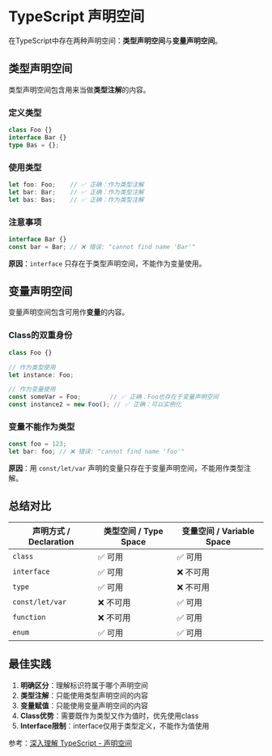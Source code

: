 # TypeScript 声明空间

在TypeScript中存在两种声明空间：**类型声明空间**与**变量声明空间**。

## 类型声明空间

类型声明空间包含用来当做**类型注解**的内容。

### 定义类型

```typescript
class Foo {}
interface Bar {}
type Bas = {};
```

### 使用类型

```typescript
let foo: Foo;    // ✅ 正确：作为类型注解
let bar: Bar;    // ✅ 正确：作为类型注解
let bas: Bas;    // ✅ 正确：作为类型注解
```

### 注意事项

```typescript
interface Bar {}
const bar = Bar; // ❌ 错误: "cannot find name 'Bar'"
```

**原因**：`interface` 只存在于类型声明空间，不能作为变量使用。

## 变量声明空间

变量声明空间包含可用作**变量**的内容。

### Class的双重身份

```typescript
class Foo {}

// 作为类型使用
let instance: Foo;

// 作为变量使用
const someVar = Foo;        // ✅ 正确：Foo也存在于变量声明空间
const instance2 = new Foo(); // ✅ 正确：可以实例化
```

### 变量不能作为类型

```typescript
const foo = 123;
let bar: foo; // ❌ 错误: "cannot find name 'foo'"
```

**原因**：用 `const/let/var` 声明的变量只存在于变量声明空间，不能用作类型注解。

## 总结对比

| 声明方式 / Declaration | 类型空间 / Type Space | 变量空间 / Variable Space |
|-------------------|-------------------|----------------------|
| `class`           | ✅ 可用              | ✅ 可用                 |
| `interface`       | ✅ 可用              | ❌ 不可用               |
| `type`            | ✅ 可用              | ❌ 不可用               |
| `const/let/var`   | ❌ 不可用            | ✅ 可用                 |
| `function`        | ❌ 不可用            | ✅ 可用                 |
| `enum`            | ✅ 可用              | ✅ 可用                 |

## 最佳实践

1. **明确区分**：理解标识符属于哪个声明空间
2. **类型注解**：只能使用类型声明空间的内容
3. **变量赋值**：只能使用变量声明空间的内容
4. **Class优势**：需要既作为类型又作为值时，优先使用class
5. **Interface限制**：interface仅用于类型定义，不能作为值使用

参考：[深入理解 TypeScript - 声明空间](https://jkchao.github.io/typescript-book-chinese/project/declarationspaces.html#%E5%8F%98%E9%87%8F%E5%A3%B0%E6%98%8E%E7%A9%BA%E9%97%B4)
